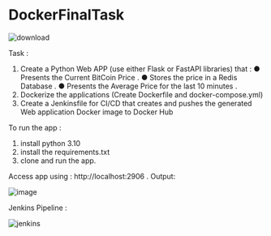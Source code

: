 # DockerFinalTask

![download](https://user-images.githubusercontent.com/66691418/202922652-9483dbf0-a059-4f29-bdcd-679fa7880cf6.png)

Task : 
1. Create a Python Web APP (use either Flask or FastAPI libraries) that :
    ●  Presents the Current BitCoin Price  .
    ●  Stores the price in a Redis Database .
    ●  Presents the Average Price for the last 10 minutes .
2. Dockerize the applications (Create Dockerfile and docker-compose.yml)
3. Create a Jenkinsfile for CI/CD that creates and pushes the generated Web application
Docker image to Docker Hub

To run the app :  
1. install python 3.10
2. install the requirements.txt
3. clone and run the app.

Access app using : http://localhost:2906 .
Output: 


![image](https://user-images.githubusercontent.com/66691418/202925712-afd94d0b-4d02-4c07-bc2e-1efd779c4fa0.png)




 
Jenkins Pipeline :

![jenkins](https://user-images.githubusercontent.com/66691418/202927263-d711eac0-35ad-4af9-b2d1-7c27f4894c7d.jpg)


